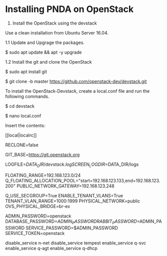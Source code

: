 # Installing PNDA on OpenStack

1. Install the OpenStack using the devstack

Use a clean installation from Ubuntu Server 16.04. 

1.1 Update and Upgrage the packages.

$ sudo apt update && apt -y upgrade

1.2 Install the git and clone the OpenStack

$ sudo apt install git

$ git clone -b master https://github.com/openstack-dev/devstack.git

To install the OpenStack-Devstack, create a local.conf file and run the following commands.

$ cd devstack

$ nano local.conf

Insert the contents:

[[local|localrc]]

RECLONE=false

GIT_BASE=https://git.openstack.org

LOGFILE=$DATA_DIR/devstack.log
SCREEN_LOGDIR=$DATA_DIR/logs

FLOATING_RANGE=192.168.123.0/24
Q_FLOATING_ALLOCATION_POOL="start=192.168.123.133,end=192.168.123.200"
PUBLIC_NETWORK_GATEWAY=192.168.123.248

Q_USE_SECGROUP=True
ENABLE_TENANT_VLANS=True
TENANT_VLAN_RANGE=1000:1999
PHYSICAL_NETWORK=public
OVS_PHYSICAL_BRIDGE=br-ex

ADMIN_PASSWORD=openstack
DATABASE_PASSWORD=$ADMIN_PASSWORD
RABBIT_PASSWORD=$ADMIN_PASSWORD
SERVICE_PASSWORD=$ADMIN_PASSWORD
SERVICE_TOKEN=openstack

disable_service n-net
disable_service tempest
enable_service q-svc
enable_service q-agt
enable_service q-dhcp
